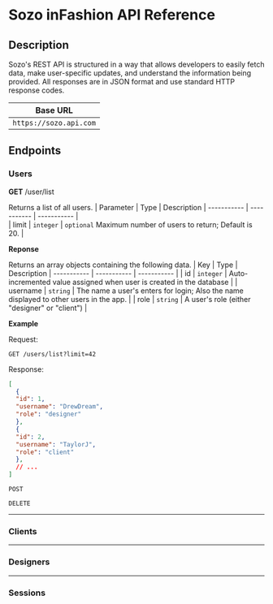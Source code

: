 # Sozo inFashion API Reference

## Description 
Sozo's REST API is structured in a way that allows developers to easily fetch data, make user-specific updates, and understand the information being provided. All responses are in JSON format and use standard HTTP response codes.

| Base URL    | 
| ----------- | 
| `https://sozo.api.com`   |

## Endpoints
### Users
**GET** /user/list

Returns a list of all users.
| Parameter     | Type        | Description 
| -----------   | ----------- | ----------- |  
| limit          | `integer`    | `optional` Maximum number of users to return; Default is 20.  |

**Reponse**

Returns an array objects containing the following data.
| Key           | Type        | Description 
| -----------   | ----------- | ----------- |
| id            | `integer`   | Auto-incremented value assigned when user is created in the database |
| username      | `string`    | The name a user's enters for login; Also the name displayed to other users in the app. |
| role          | `string`    | A user's role (either "designer" or "client") |

**Example**

Request:
```
GET /users/list?limit=42
```
Response:
```json
[
  {
  "id": 1,
  "username": "DrewDream",
  "role": "designer"
  },
  {
  "id": 2,
  "username": "TaylorJ",
  "role": "client"
  },
  // ...
]
```

`POST`

`DELETE`
***
### Clients
***
### Designers
***
### Sessions
